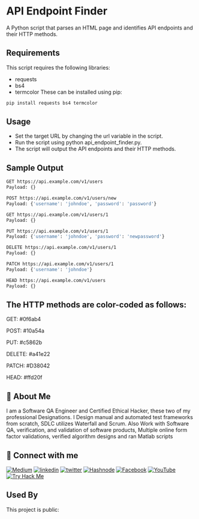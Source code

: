 # API Endpoint Finder

A Python script that parses an HTML page and identifies API endpoints and their HTTP methods.


## Requirements

This script requires the following libraries:

- requests
- bs4
- termcolor
These can be installed using pip:

```bash
pip install requests bs4 termcolor

```

## Usage

- Set the target URL by changing the url variable in the script.
- Run the script using python api_endpoint_finder.py.
- The script will output the API endpoints and their HTTP methods.


## Sample Output

```bash
GET https://api.example.com/v1/users
Payload: {}

POST https://api.example.com/v1/users/new
Payload: {'username': 'johndoe', 'password': 'password'}

GET https://api.example.com/v1/users/1
Payload: {}

PUT https://api.example.com/v1/users/1
Payload: {'username': 'johndoe', 'password': 'newpassword'}

DELETE https://api.example.com/v1/users/1
Payload: {}

PATCH https://api.example.com/v1/users/1
Payload: {'username': 'johndoe'}

HEAD https://api.example.com/v1/users
Payload: {}


```
## The HTTP methods are color-coded as follows:

GET: #0f6ab4

POST: #10a54a

PUT: #c5862b

DELETE: #a41e22

PATCH: #D38042

HEAD: #ffd20f


## 🚀 About Me
I am a Software QA Engineer and Certified Ethical Hacker, these two of my
professional Designations. I Design manual and automated test
frameworks from scratch, SDLC utilizes Waterfall and Scrum. Also Work
with Software QA, verification, and validation of software products,
Multiple online form factor validations, verified algorithm designs and ran
Matlab scripts



## 🔗 Connect with me
[![Medium](https://img.shields.io/badge/medium-000?style=for-the-badge&logo=medium&logoColor=white)](https://fagun18.medium.com/)
[![linkedin](https://img.shields.io/badge/linkedin-0A66C2?style=for-the-badge&logo=linkedin&logoColor=white)](https://www.linkedin.com/in/mejbaur/)
[![twitter](https://img.shields.io/badge/twitter-1DA1F2?style=for-the-badge&logo=twitter&logoColor=white)](https://twitter.com/fagun018)
[![Hashnode](https://img.shields.io/badge/hashnode-1DA1F2?style=for-the-badge&logo=hashnode&logoColor=white)](https://fagun.hashnode.dev/)
[![Facebook](https://img.shields.io/badge/facebook-1DA1F2?style=for-the-badge&logo=facebook&logoColor=white)](https://www.facebook.com/mbfagun)
[![YouTube](https://img.shields.io/badge/youtube-1DA1F2?style=for-the-badge&logo=youtube&logoColor=white)](https://www.instagram.com/fagun018/)
[![Try Hack Me](https://img.shields.io/badge/tryhackme-1DA1F2?style=for-the-badge&logo=tryhackme&logoColor=white)](https://tryhackme.com/dashboard)



## Used By

This project is public:


